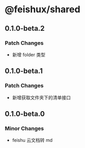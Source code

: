 # @feishux/shared

## 0.1.0-beta.2

### Patch Changes

- 新增 folder 类型

## 0.1.0-beta.1

### Patch Changes

- 新增获取文件夹下的清单接口

## 0.1.0-beta.0

### Minor Changes

- feishu 云文档转 md
